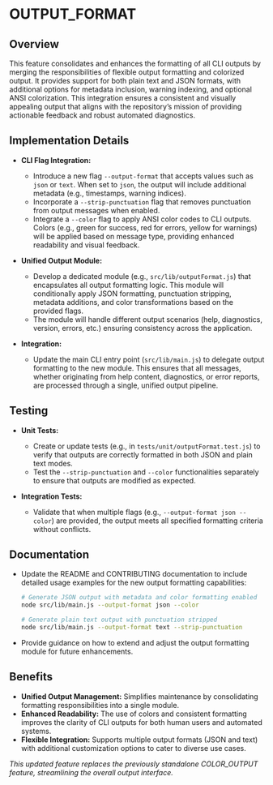 # OUTPUT_FORMAT

## Overview
This feature consolidates and enhances the formatting of all CLI outputs by merging the responsibilities of flexible output formatting and colorized output. It provides support for both plain text and JSON formats, with additional options for metadata inclusion, warning indexing, and optional ANSI colorization. This integration ensures a consistent and visually appealing output that aligns with the repository’s mission of providing actionable feedback and robust automated diagnostics.

## Implementation Details
- **CLI Flag Integration:**
  - Introduce a new flag `--output-format` that accepts values such as `json` or `text`. When set to `json`, the output will include additional metadata (e.g., timestamps, warning indices).
  - Incorporate a `--strip-punctuation` flag that removes punctuation from output messages when enabled.
  - Integrate a `--color` flag to apply ANSI color codes to CLI outputs. Colors (e.g., green for success, red for errors, yellow for warnings) will be applied based on message type, providing enhanced readability and visual feedback.

- **Unified Output Module:**
  - Develop a dedicated module (e.g., `src/lib/outputFormat.js`) that encapsulates all output formatting logic. This module will conditionally apply JSON formatting, punctuation stripping, metadata additions, and color transformations based on the provided flags.
  - The module will handle different output scenarios (help, diagnostics, version, errors, etc.) ensuring consistency across the application.

- **Integration:**
  - Update the main CLI entry point (`src/lib/main.js`) to delegate output formatting to the new module. This ensures that all messages, whether originating from help content, diagnostics, or error reports, are processed through a single, unified output pipeline.

## Testing
- **Unit Tests:**
  - Create or update tests (e.g., in `tests/unit/outputFormat.test.js`) to verify that outputs are correctly formatted in both JSON and plain text modes.
  - Test the `--strip-punctuation` and `--color` functionalities separately to ensure that outputs are modified as expected.

- **Integration Tests:**
  - Validate that when multiple flags (e.g., `--output-format json --color`) are provided, the output meets all specified formatting criteria without conflicts.

## Documentation
- Update the README and CONTRIBUTING documentation to include detailed usage examples for the new output formatting capabilities:
  ```bash
  # Generate JSON output with metadata and color formatting enabled
  node src/lib/main.js --output-format json --color
  
  # Generate plain text output with punctuation stripped
  node src/lib/main.js --output-format text --strip-punctuation
  ```
- Provide guidance on how to extend and adjust the output formatting module for future enhancements.

## Benefits
- **Unified Output Management:** Simplifies maintenance by consolidating formatting responsibilities into a single module.
- **Enhanced Readability:** The use of colors and consistent formatting improves the clarity of CLI outputs for both human users and automated systems.
- **Flexible Integration:** Supports multiple output formats (JSON and text) with additional customization options to cater to diverse use cases.

*This updated feature replaces the previously standalone COLOR_OUTPUT feature, streamlining the overall output interface.*